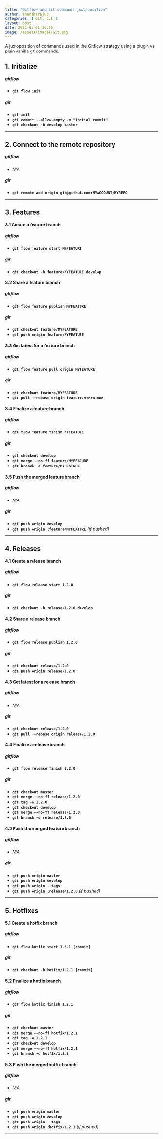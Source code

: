 ```yaml
---
title: "Gitflow and Git commands juxtaposition"
author: anantharajuc
categories: [ Git, CLI ]
layout: post
date: 2021-05-01 16:00
image: /assets/images/Git.png
---
```


A juxtoposition of commands used in the Gitflow strategy using a plugin vs plain vanilla git commands.

## 1. Initialize

##### gitflow

*	**`git flow init`**  

##### git

*	**`git init`**  
*	**`git commit --allow-empty -m "Initial commit"`**  
*	**`git checkout -b develop master`**  

---

## 2. Connect to the remote repository

##### gitflow

*	_N/A_  

##### git

*	**`git remote add origin git@github.com:MYACCOUNT/MYREPO`**  

---

## 3. Features

#### 3.1 Create a feature branch

##### gitflow

*	**`git flow feature start MYFEATURE`**  

##### git

*	**`git checkout -b feature/MYFEATURE develop`**  

#### 3.2 Share a feature branch

##### gitflow

*	**`git flow feature publish MYFEATURE`**  

##### git

*	**`git checkout feature/MYFEATURE`**  
*	**`git push origin feature/MYFEATURE`**  

#### 3.3 Get latest for a feature branch

##### gitflow

*	**`git flow feature pull origin MYFEATURE`**  

##### git

*	**`git checkout feature/MYFEATURE`**  
*	**`git pull --rebase origin feature/MYFEATURE`**  

#### 3.4 Finalize a feature branch

##### gitflow

*	**`git flow feature finish MYFEATURE`**  

##### git

*	**`git checkout develop`**  
*	**`git merge --no-ff feature/MYFEATURE`**  
*	**`git branch -d feature/MYFEATURE`**  

#### 3.5 Push the merged feature branch

##### gitflow

*	_N/A_  

##### git

*	**`git push origin develop`**  
*	**`git push origin :feature/MYFEATURE`**  _(if pushed)_  

---

## 4. Releases

#### 4.1 Create a release branch

##### gitflow

*	**`git flow release start 1.2.0`**  

##### git

*	**`git checkout -b release/1.2.0 develop`**  

#### 4.2 Share a release branch

##### gitflow

*	**`git flow release publish 1.2.0`**  

##### git

*	**`git checkout release/1.2.0`**  
*	**`git push origin release/1.2.0`**  

#### 4.3 Get latest for a release branch

##### gitflow

*	_N/A_  

##### git

*	**`git checkout release/1.2.0`**  
*	**`git pull --rebase origin release/1.2.0`** 

#### 4.4 Finalize a release branch

##### gitflow

*	**`git flow release finish 1.2.0`**  

##### git

*	**`git checkout master`**  
*	**`git merge --no-ff release/1.2.0`**  
*	**`git tag -a 1.2.0`**  
*	**`git checkout develop`**  
*	**`git merge --no-ff release/1.2.0`**  
*	**`git branch -d release/1.2.0`**  

#### 4.5 Push the merged feature branch

##### gitflow

*	_N/A_  

##### git

*	**`git push origin master`**   
*	**`git push origin develop`**   
*	**`git push origin --tags`**  
*	**`git push origin :release/1.2.0`** _(if pushed)_  

---

## 5. Hotfixes

#### 5.1 Create a hotfix branch

##### gitflow

*	**`git flow hotfix start 1.2.1 [commit]`**  

##### git

*	**`git checkout -b hotfix/1.2.1 [commit]`**  

#### 5.2 Finalize a hotfix branch

##### gitflow

*	**`git flow hotfix finish 1.2.1`**  

##### git

*	**`git checkout master`**  
*	**`git merge --no-ff hotfix/1.2.1`**  
*	**`git tag -a 1.2.1`**  
*	**`git checkout develop`**  
*	**`git merge --no-ff hotfix/1.2.1`**  
*	**`git branch -d hotfix/1.2.1`**  

#### 5.3 Push the merged hotfix branch

##### gitflow

*	_N/A_  

##### git

*	**`git push origin master`**  
*	**`git push origin develop`**  
*	**`git push origin --tags`**  
*	**`git push origin :hotfix/1.2.1`**  _(if pushed)_      

---